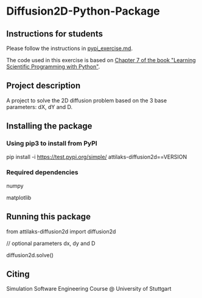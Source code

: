 # Diffusion2D-Python-Package

## Instructions for students

Please follow the instructions in [pypi_exercise.md](https://github.com/Simulation-Software-Engineering/Lecture-Material/blob/main/03_building_and_packaging/pypi_exercise.md).

The code used in this exercise is based on [Chapter 7 of the book "Learning Scientific Programming with Python"](https://scipython.com/book/chapter-7-matplotlib/examples/the-two-dimensional-diffusion-equation/).

## Project description
A project to solve the 2D diffusion problem based on the 3 base parameters: dX, dY and D.

## Installing the package

### Using pip3 to install from PyPI
pip install -i https://test.pypi.org/simple/ attilaks-diffusion2d==VERSION

### Required dependencies
numpy

matplotlib

## Running this package

from attilaks-diffusion2d import diffusion2d

// optional parameters dx, dy and D

diffusion2d.solve()

## Citing

Simulation Software Engineering Course @ University of Stuttgart
